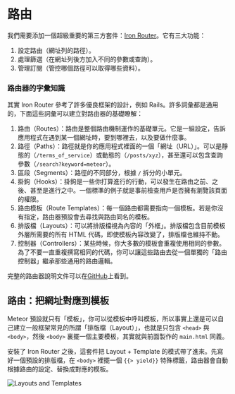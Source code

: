 # 路由

我們需要添加一個超級重要的第三方套件：[Iron Router](https://github.com/EventedMind/iron-router)。它有三大功能：

1. 設定路由（網址列的路徑）。
2. 處理篩選（在網址列後方加入不同的參數或查詢）。
3. 管理訂閱（管控哪個路徑可以取得哪些資料）。

### 路由器的字彙知識

其實 Iron Router 參考了許多優良框架的設計，例如 Rails。許多詞彙都是通用的，下面這些詞彙可以建立對路由器的基礎瞭解：

1. 路由（Routes）：路由是整個路由機制運作的基礎單元。它是一組設定，告訴應用程式在遇到某一個網址時，要到哪裡去，以及要做什麼事。
2. 路徑（Paths）：路徑就是你的應用程式裡面的一個「網址（URL）」。可以是靜態的（`/terms_of_service`）或動態的（`/posts/xyz`），甚至還可以包含查詢參數（`/search?keyword=meteor`）。
3. 區段（Segments）：路徑的不同部分，根據 `/` 拆分的小單元。
4. 掛鉤（Hooks）：掛鉤是一些你打算進行的行動，可以發生在路由之前、之後、甚至是進行之中。一個標準的例子就是事前檢查用戶是否擁有瀏覽該頁面的權限。
5. 路由模板（Route Templates）：每一個路由都需要指向一個模板。若是你沒有指定，路由器預設會去尋找與路由同名的模板。
6. 排版檔（Layouts）：可以將排版檔視為內容的「外框」。排版檔包含目前模板外層所需要的所有 HTML 代碼，即使模板內容改變了，排版檔也維持不動。
7. 控制器（Controllers）：某些時候，你大多數的模板會重複使用相同的參數。為了不要一直重複撰寫相同的代碼，你可以讓這些路由去從一個單獨的「路由控制器」繼承那些通用的路由邏輯。

完整的路由器說明文件可以在[GitHub](https://github.com/EventedMind/iron-router)上看到。

## 路由：把網址對應到模板

Meteor 預設就只有「模板」，你可以從模板中呼叫模板，所以事實上還是可以自己建立一般框架常見的所謂「排版檔（Layout）」，也就是只包含 `<head>` 與 `<body>`，然後 `<body>` 裏擺一個主要模板，其實就與前面製作的 `main.html` 同義。

安裝了 Iron Router 之後，這套件把 Layout + Template 的模式帶了進來。先寫好一個預設的排版檔，在 `<body>` 裡擺一個 `{{> yield}}` 特殊標籤，路由器會自動根據路由的設定、替換成對應的模板。

![Layouts and Templates](https://book.discovermeteor.com/images/diagrams/router-diagram@2x.png)



